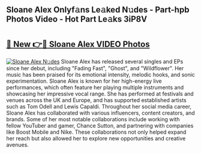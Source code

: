 ## Sloane Alex Onlyf𝚊ns Le𝚊ked N𝚞des - Part-hpb Photos Video - Hot Part Le𝚊ks 3iP8V

# <h2><a href="http://ac48707.deff.icu/?id=Sloane+Alex">🔗 New 👉🔴 Sloane Alex VIDEO Photos</a></h2>

[![Sloane Alex N𝚞des](https://i.imgur.com/rIISA9y.gif)](http://ac48707.deff.icu/?id=Sloane+Alex)
Sloane Alex has released several singles and EPs since her debut, including "Fading Fast", "Ghost", and "Wildflower". Her music has been praised for its emotional intensity, melodic hooks, and sonic experimentation. Sloane Alex is known for her high-energy live performances, which often feature her playing multiple instruments and showcasing her impressive vocal range. She has performed at festivals and venues across the UK and Europe, and has supported established artists such as Tom Odell and Lewis Capaldi. Throughout her social media career, Sloane Alex has collaborated with various influencers, content creators, and brands. Some of her most notable collaborations include working with fellow YouTuber and gamer, Chance Sutton, and partnering with companies like Boost Mobile and Nike. These collaborations not only helped expand her reach but also allowed her to explore new opportunities and creative avenues.
